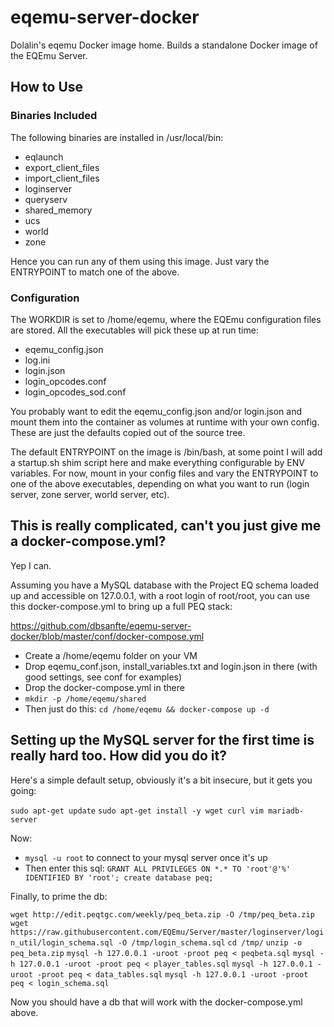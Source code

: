 # eqemu-server-docker
Dolalin's eqemu Docker image home. Builds a standalone Docker image of the EQEmu Server.

## How to Use

### Binaries Included

The following binaries are installed in /usr/local/bin:

- eqlaunch  
- export_client_files  
- import_client_files  
- loginserver
- queryserv  
- shared_memory  
- ucs  
- world  
- zone

Hence you can run any of them using this image. Just vary the ENTRYPOINT to match one of the above.

### Configuration

The WORKDIR is set to /home/eqemu, where the EQEmu configuration files are stored. All the executables will pick these up at run time:

- eqemu_config.json  
- log.ini  
- login.json  
- login_opcodes.conf  
- login_opcodes_sod.conf  

You probably want to edit the eqemu_config.json and/or login.json and mount them into the container as volumes at runtime with your own config. These are just the defaults copied out of the source tree.

The default ENTRYPOINT on the image is /bin/bash, at some point I will add a startup.sh shim script here and make everything configurable by ENV variables. For now, mount in your config files and vary the ENTRYPOINT to one of the above executables, depending on what you want to run (login server, zone server, world server, etc). 

## This is really complicated, can't you just give me a docker-compose.yml?

Yep I can.

Assuming you have a MySQL database with the Project EQ schema loaded up and accessible on 127.0.0.1, with a root login of root/root, you can use this docker-compose.yml to bring up a full PEQ stack:

https://github.com/dbsanfte/eqemu-server-docker/blob/master/conf/docker-compose.yml

- Create a /home/eqemu folder on your VM 
- Drop eqemu_conf.json, install_variables.txt and login.json in there (with good settings, see conf for examples)
- Drop the docker-compose.yml in there
- `mkdir -p /home/eqemu/shared`
- Then just do this: `cd /home/eqemu && docker-compose up -d`

## Setting up the MySQL server for the first time is really hard too. How did you do it?

Here's a simple default setup, obviously it's a bit insecure, but it gets you going:

`sudo apt-get update`
`sudo apt-get install -y wget curl vim mariadb-server`

Now:

- `mysql -u root` to connect to your mysql server once it's up
- Then enter this sql: `GRANT ALL PRIVILEGES ON *.* TO 'root'@'%' IDENTIFIED BY 'root'; create database peq;`

Finally, to prime the db:

`wget http://edit.peqtgc.com/weekly/peq_beta.zip -O /tmp/peq_beta.zip`
`wget https://raw.githubusercontent.com/EQEmu/Server/master/loginserver/login_util/login_schema.sql -O /tmp/login_schema.sql`
`cd /tmp/`
`unzip -o peq_beta.zip`
`mysql -h 127.0.0.1 -uroot -proot peq < peqbeta.sql`
`mysql -h 127.0.0.1 -uroot -proot peq < player_tables.sql`
`mysql -h 127.0.0.1 -uroot -proot peq < data_tables.sql`
`mysql -h 127.0.0.1 -uroot -proot peq < login_schema.sql`

Now you should have a db that will work with the docker-compose.yml above. 
